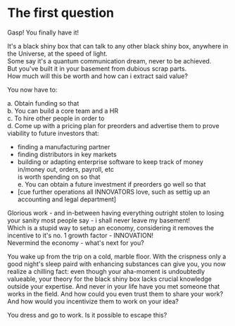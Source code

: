 # The first question

Gasp! You finally have it!   

It's a black shiny box that can talk to any other black shiny box, anywhere in the Universe, at the speed of light.  
Some say it's a quantum communication dream, never to be achieved.   
But you've built it in your basement from dubious scrap parts.  
How much will this be worth and how can i extract said value?
    
You now have to:  
  
a. Obtain funding so that  
b. You can build a core team and a HR    
c. To hire other people in order to  
d. Come up with a pricing plan for preorders and advertise them to prove viability to future investors that:  
* finding a manufacturing partner  
* finding distributors in key markets  
* building or adapting enterprise software to keep track of money in/money out, orders, payroll, etc  
is worth spending on 
    so that  
e. You can obtain a future investment if preorders go well so that
* [cue further operations all INNOVATORS love, such as settig up an accounting and legal department]    

Glorious work - and in-between having everything outright stolen to losing your sanity most people say - i shall never leave my basement!  
Which is a stupid way to setup an economy, considering it removes the incentive to it's no. 1 growth factor - INNOVATION!  
Nevermind the economy - what's next for you?

You wake up from the trip on a cold, marble floor. With the crispness only a good night's sleep paird with enhancing substances can give you, you now realize a chilling fact: even though your aha-moment is undoubtedly valueable, your theory for the black shiny box lacks crucial knowledge outside your expertise. And never in your life have you met someone that works in the field. And how could you even trust them to share your work? And how would you incentivize them to work on your idea?

You dress and go to work. Is it possible to escape this?
